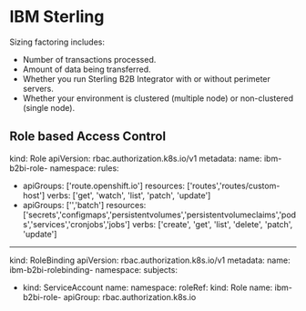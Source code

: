 # IBM Sterling 


Sizing factoring includes:
* Number of transactions processed.
* Amount of data being transferred.
* Whether you run Sterling B2B Integrator with or without perimeter servers.
* Whether your environment is clustered (multiple node) or non-clustered (single node).



## Role based Access Control

kind: Role
apiVersion: rbac.authorization.k8s.io/v1
metadata:
  name: ibm-b2bi-role-<namespace>
  namespace: <namespace>
rules:
  - apiGroups: ['route.openshift.io']
    resources: ['routes','routes/custom-host']
    verbs: ['get', 'watch', 'list', 'patch', 'update']
  - apiGroups: ['','batch']
    resources: ['secrets','configmaps','persistentvolumes','persistentvolumeclaims','pods','services','cronjobs','jobs']
    verbs: ['create', 'get', 'list', 'delete', 'patch', 'update']
---
kind: RoleBinding
apiVersion: rbac.authorization.k8s.io/v1
metadata:
  name: ibm-b2bi-rolebinding-<namespace>
  namespace: <namespace>
subjects:
  - kind: ServiceAccount
    name: <service-account>
    namespace: <namespace>
roleRef:
  kind: Role
  name: ibm-b2bi-role-<namespace>
  apiGroup: rbac.authorization.k8s.io
